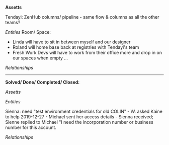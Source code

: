 **Assetts**

 Tendayi: ZenHub columns/ pipeline - same flow & columns as all the other teams?



*Entities*
Room/ Space: 
  *   Linda will have to sit in between myself and our designer
  *   Roland will home base back at registries with Tendayi's team
  *   Fresh Work Devs will have to work from their office more and drop in on our spaces when empty
...
     

*Relationships*




----

**Solved/ Done/ Completed/ Closed:**

*Assetts*



*Entities*

Sienna: need "test environment credentials for old COLIN" - W. asked Kaine to help 2019-12-27 
     - Michael sent her access details - Sienna received; Sienne replied to Michael "I need the incorporation number or business number for this account.


*Relationships*
